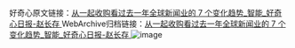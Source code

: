 好奇心原文链接：[从一起收购看过去一年全球新闻业的 7 个变化趋势_智能_好奇心日报-赵长存 ](https://www.qdaily.com/articles/10124.html)
WebArchive归档链接：[从一起收购看过去一年全球新闻业的 7 个变化趋势_智能_好奇心日报-赵长存 ](http://web.archive.org/web/20170317112825/http://www.qdaily.com/articles/10124.html)
![image](http://ww3.sinaimg.cn/large/007d5XDply1g3vv5bh63nj30u0690b2a)